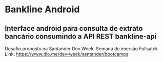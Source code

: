 # Bankline Android
## Interface android para consulta de extrato bancário consumindo a API REST bankline-api
Desafio proposto na Santander Dev Week. Semana de imersão Fullsatck</br>
Link: https://www.dio.me/dev-week/santander/bootcamps
